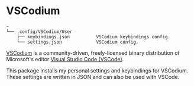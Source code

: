 # VSCodium

```text
~
└── .config/VSCodium/User
    ├── keybindings.json          VSCodium keybindings config.
    └── settings.json             VSCodium config.

```

[VSCodium](https://vscodium.com/) is a community-driven, freely-licensed binary distribution of Microsoft's editor [Visual Studio Code (VSCode)](https://code.visualstudio.com/).

This package installs my personal settings and keybindings for VSCodium. These settings are written in JSON and can also be used with VSCode.
